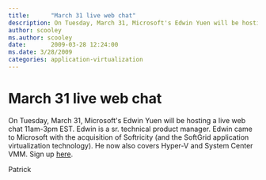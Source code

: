 ```yaml
---
title:      "March 31 live web chat"
description: On Tuesday, March 31, Microsoft's Edwin Yuen will be hosting a live web chat 11am-3pm EST.
author: scooley
ms.author: scooley
date:       2009-03-28 12:24:00
ms.date: 3/28/2009
categories: application-virtualization
---
```

# March 31 live web chat

On Tuesday, March 31, Microsoft's Edwin Yuen will be hosting a live web chat 11am-3pm EST. Edwin is a sr. technical product manager. Edwin came to Microsoft with the acquisition of Softricity (and the SoftGrid application virtualization technology). He now also covers Hyper-V and System Center VMM. Sign up [here](http://itknowledgeexchange.techtarget.com/microsoft-virtualization-chat/ "TechTaret sign up").  <!--- ![Leigh Seifert virtual knowledge exchange](http://www.leighseifert.com/Virtual_KnowledgeExchang-06.jpg) --->

Patrick
